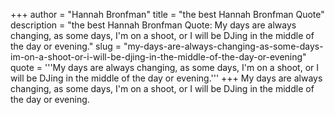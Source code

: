 +++
author = "Hannah Bronfman"
title = "the best Hannah Bronfman Quote"
description = "the best Hannah Bronfman Quote: My days are always changing, as some days, I'm on a shoot, or I will be DJing in the middle of the day or evening."
slug = "my-days-are-always-changing-as-some-days-im-on-a-shoot-or-i-will-be-djing-in-the-middle-of-the-day-or-evening"
quote = '''My days are always changing, as some days, I'm on a shoot, or I will be DJing in the middle of the day or evening.'''
+++
My days are always changing, as some days, I'm on a shoot, or I will be DJing in the middle of the day or evening.
